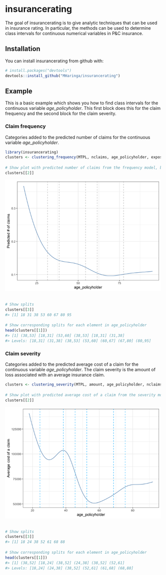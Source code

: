 
<!-- README.md is generated from README.Rmd. Please edit that file -->

# insurancerating

The goal of insurancerating is to give analytic techniques that can be
used in insurance rating. In particular, the methods can be used to
determine class intervals for continuous numerical variables in P\&C
insurance.

## Installation

You can install insurancerating from github with:

``` r
# install.packages("devtools")
devtools::install_github("MHaringa/insurancerating")
```

## Example

This is a basic example which shows you how to find class intervals for
the continuous variable *age\_policyholder*. This first block does this
for the claim frequency and the second block for the claim severity.

### Claim frequency

Categories added to the predicted number of claims for the continuous
variable *age\_policyholder*.

``` r
library(insurancerating)
clusters <- clustering_frequency(MTPL, nclaims, age_policyholder, exposure)

# Show plot with predicted number of claims from the frequency model, binned by decision trees.
clusters[[2]]
```

![](README-example-1.png)<!-- -->

``` r

# Show splits
clusters[[3]]
#> [1] 18 31 38 53 60 67 80 95

# Show corresponding splits for each element in age_policyholder
head(clusters[[1]])
#> [1] (38,53] [18,31] (53,60] (38,53] [18,31] (31,38]
#> Levels: [18,31] (31,38] (38,53] (53,60] (60,67] (67,80] (80,95]
```

### Claim severity

Categories added to the predicted average cost of a claim for the
continuous variable *age\_policyholder*. The claim severity is the
amount of loss associated with an average insurance
claim.

``` r
clusters <- clustering_severity(MTPL, amount, age_policyholder, nclaims, color_splits = "deepskyblue")

# Show plot with predicted average cost of a claim from the severity model, binned by decision trees.
clusters[[2]]
```

![](README-example2-1.png)<!-- -->

``` r

# Show splits
clusters[[3]]
#> [1] 18 24 38 52 61 68 88

# Show corresponding splits for each element in age_policyholder
head(clusters[[1]])
#> [1] (38,52] [18,24] (38,52] (24,38] (38,52] (52,61]
#> Levels: [18,24] (24,38] (38,52] (52,61] (61,68] (68,88]
```
